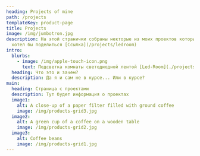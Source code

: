 ```yaml
---
heading: Projects of mine
path: /projects
templateKey: product-page
title: Projects
image: /img/jumbotron.jpg
description: На этой странички собраны некторые из моих проектов которыми я
  хотел бы поделиться [Ссылка](/projects/ledroom)
intro:
  blurbs:
    - image: /img/apple-touch-icon.png
      text: Подсветка комнаты светодиодной лентой [Led-Room](./projects/ledroom).
  heading: Что это и зачем?
  description: Да я и сам не в курсе... Или в курсе?
main:
  heading: Страница с проектами
  description: Тут будет информация о проектах
  image1:
    alt: A close-up of a paper filter filled with ground coffee
    image: /img/products-grid3.jpg
  image2:
    alt: A green cup of a coffee on a wooden table
    image: /img/products-grid2.jpg
  image3:
    alt: Coffee beans
    image: /img/products-grid1.jpg
---
```

